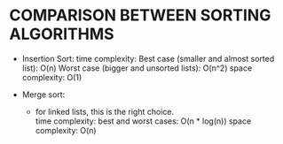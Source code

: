 # COMPARISON BETWEEN SORTING ALGORITHMS

- Insertion Sort:
    time complexity:
        Best case (smaller and almost sorted list): O(n)
        Worst case (bigger and unsorted lists): O(n^2)
    space complexity:
        O(1)

- Merge sort:
    - for linked lists, this is the right choice.   
    time complexity:
        best and worst cases: O(n * log(n))
    space complexity:
        O(n)

     
